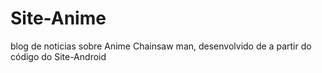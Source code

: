 # Site-Anime
 blog de noticias sobre Anime Chainsaw man, desenvolvido de a partir do código do Site-Android
